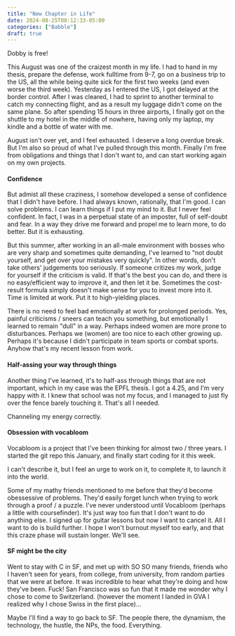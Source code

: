 ```yaml
---
title: "New Chapter in Life"
date: 2024-08-25T08:12:33-05:00
categories: ["Babble"]
draft: true
---
```


Dobby is free! 

This August was one of the craizest month in my life. I had to hand in my thesis, prepare the defense, work fulltime from 9-7, go on a business trip to the US, all the while being quite sick for the first two weeks (and even worse the third week). Yesterday as I entered the US, I got delayed at the border control. After I was cleared, I had to sprint to another terminal to catch my connecting flight, and as a result my luggage didn't come on the same plane. So after spending 15 hours in three airports, I finally got on the shuttle to my hotel in the middle of nowhere, having only my laptop, my kindle and a bottle of water with me. 

August isn't over yet, and I feel exhausted. I deserve a long overdue break. But I'm also so proud of what I've pulled through this month. Finally I'm free from obligations and things that I don't want to, and can start working again on my own projects. 

#### Confidence 

But admist all these craziness, I somehow developed a sense of confidence that I didn't have before. I had always known, rationally, that I'm good. I can solve problems. I can learn things if I put my mind to it. But I never feel confident. In fact, I was in a perpetual state of an imposter, full of self-doubt and fear. In a way they drive me forward and propel me to learn more, to do better. But it is exhausting. 

But this summer, after working in an all-male environment with bosses who are very sharp and sometimes quite demanding, I've learned to "not doubt yourself, and get over your mistakes very quickly". In other words, don't take others' judgements too seriously. If someone critizes my work, judge for yourself if the criticism is valid. If that's the best you can do, and there is no easy/efficient way to improve it, and then let it be. Sometimes the cost-result formula simply doesn't make sense for you to invest more into it. Time is limited at work. Put it to high-yielding places. 

There is no need to feel bad emotionally at work for prolonged periods. Yes, painful criticisms / sneers can teach you something, but emotionally I learned to remain "dull" in a way. Perhaps indeed women are more prone to disturbances. Perhaps we (women) are too nice to each other growing up. Perhaps it's because I didn't participate in team sports or combat sports. Anyhow that's my recent lesson from work. 

#### Half-assing your way through things 

Another thing I've learned, it's to half-ass through things that are not important, which in my case was the EPFL thesis. I got a 4.25, and I'm very happy with it. I knew that school was not my focus, and I managed to just fly over the fence barely touching it. That's all I needed.

Channeling my energy correctly. 


#### Obsession with vocabloom
Vocabloom is a project that I've been thinking for almost two / three years. I started the git repo this January, and finally start coding for it this week.

I can't describe it, but I feel an urge to work on it, to complete it, to launch it into the world. 

Some of my mathy friends mentioned to me before that they'd become obessessive of problems. They'd easily forget lunch when trying to work through a proof / a puzzle. I've never understood until Vocabloom (perhaps a little with coursefinder). It's just way too fun that I don't want to do anything else. I signed up for guitar lessons but now I want to cancel it. All I want to do is build further. I hope I won't burnout myself too early, and that this craze phase will sustain longer. We'll see. 

#### SF might be the city
Went to stay with C in SF, and met up with SO SO many friends, friends who I haven't seen for years, from college, from university, from random parties that we were at before. It was incredible to hear what they're doing and how they've been. Fuck! San Francisco was so fun that it made me wonder why I chose to come to Switzerland. (however the moment I landed in GVA I realized why I chose Swiss in the first place)...

Maybe I'll find a way to go back to SF. The people there, the dynamism, the technology, the hustle, the NPs, the food. Everything. 



